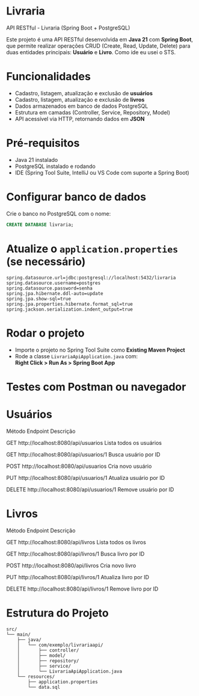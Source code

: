# Livraria
API RESTful - Livraria (Spring Boot + PostgreSQL)

Este projeto é uma API RESTful desenvolvida em **Java 21** com **Spring Boot**, que permite realizar operações CRUD (Create, Read, Update, Delete) para duas entidades principais: **Usuário** e **Livro**.
Como ide eu usei o STS.

# Funcionalidades

- Cadastro, listagem, atualização e exclusão de **usuários**
- Cadastro, listagem, atualização e exclusão de **livros**
- Dados armazenados em banco de dados PostgreSQL
- Estrutura em camadas (Controller, Service, Repository, Model)
- API acessível via HTTP, retornando dados em **JSON**

# Pré-requisitos

- Java 21 instalado
- PostgreSQL instalado e rodando
- IDE (Spring Tool Suite, IntelliJ ou VS Code com suporte a Spring Boot)

# Configurar banco de dados

Crie o banco no PostgreSQL com o nome:

```sql
CREATE DATABASE livraria;
```
# Atualize o `application.properties` (se necessário)

```properties
spring.datasource.url=jdbc:postgresql://localhost:5432/livraria
spring.datasource.username=postgres
spring.datasource.password=senha
spring.jpa.hibernate.ddl-auto=update
spring.jpa.show-sql=true
spring.jpa.properties.hibernate.format_sql=true
spring.jackson.serialization.indent_output=true
```

# Rodar o projeto

- Importe o projeto no Spring Tool Suite como **Existing Maven Project**
- Rode a classe `LivrariaApiApplication.java` com:  
  **Right Click > Run As > Spring Boot App**

# Testes com Postman ou navegador
# Usuários

Método             Endpoint	                  Descrição

GET	http://localhost:8080/api/usuarios	Lista todos os usuários

GET	http://localhost:8080/api/usuarios/1	Busca usuário por ID

POST	http://localhost:8080/api/usuarios	Cria novo usuário

PUT	http://localhost:8080/api/usuarios/1	Atualiza usuário por ID

DELETE	http://localhost:8080/api/usuarios/1	Remove usuário por ID

# Livros

Método	           Endpoint	                 Descrição

GET	http://localhost:8080/api/livros	Lista todos os livros

GET	http://localhost:8080/api/livros/1	Busca livro por ID

POST	http://localhost:8080/api/livros	Cria novo livro

PUT	http://localhost:8080/api/livros/1	Atualiza livro por ID

DELETE	http://localhost:8080/api/livros/1	Remove livro por ID

# Estrutura do Projeto

```
src/
└── main/
    ├── java/
    │   └── com/exemplo/livrariaapi/
    │       ├── controller/
    │       ├── model/
    │       ├── repository/
    │       ├── service/
    │       └── LivrariaApiApplication.java
    └── resources/
        ├── application.properties
        └── data.sql
```
